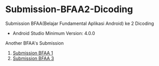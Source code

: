 # Submission-BFAA2-Dicoding
Submission BFAA(Belajar Fundamental Aplikasi Android) ke 2 Dicoding

<ul>
  <li>Android Studio Minimum Version: 4.0.0</li>
</ul>
<p>Another BFAA's Submission</p>
<ol>
  <li><a href="https://github.com/KylixEza/Submission-BFAA1-Dicoding">Submission BFAA 1</a></li>
  <li><a href="https://github.com/KylixEza/Submission-BFAA3-Dicoding">Submission BFAA 3</a></li>
</ol>
